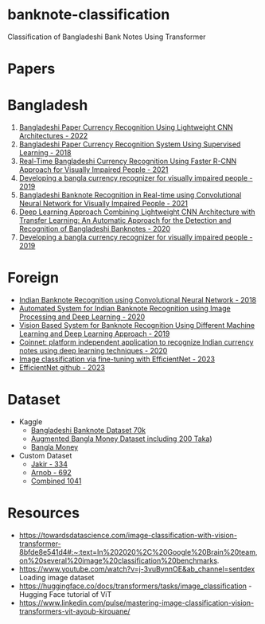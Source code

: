 # banknote-classification
Classification of Bangladeshi Bank Notes Using Transformer

# Papers
# Bangladesh
1. [Bangladeshi Paper Currency Recognition Using Lightweight CNN Architectures - 2022](https://ieeexplore.ieee.org/abstract/document/9936749)
2. [Bangladeshi Paper Currency Recognition System Using Supervised Learning - 2018](https://ieeexplore.ieee.org/abstract/document/8465595)
3. [Real-Time Bangladeshi Currency Recognition Using Faster R-CNN Approach for Visually Impaired People - 2021](https://link.springer.com/chapter/10.1007/978-981-16-1089-9_13)
4. [Developing a bangla currency recognizer for visually impaired people - 2019](https://dl.acm.org/doi/abs/10.1145/3287098.3287152)
5. [Bangladeshi Banknote Recognition in Real-time using Convolutional Neural Network for Visually Impaired People - 2021](https://ieeexplore.ieee.org/abstract/document/9331182)
6. [Deep Learning Approach Combining Lightweight CNN Architecture with Transfer Learning: An Automatic Approach for the Detection and Recognition of Bangladeshi Banknotes - 2020](https://ieeexplore.ieee.org/abstract/document/9393113)
7. [Developing a bangla currency recognizer for visually impaired people - 2019](https://dl.acm.org/doi/abs/10.1145/3287098.3287152)

# Foreign
* [Indian Banknote Recognition using Convolutional Neural Network - 2018](https://ieeexplore.ieee.org/abstract/document/8519888)
* [Automated System for Indian Banknote Recognition using Image Processing and Deep Learning - 2020](https://ieeexplore.ieee.org/abstract/document/9132850)
* [Vision Based System for Banknote Recognition Using Different Machine Learning and Deep Learning Approach - 2019](https://ieeexplore.ieee.org/abstract/document/8837068)
* [Coinnet: platform independent application to recognize Indian currency notes using deep learning techniques - 2020](https://link.springer.com/article/10.1007/s11042-020-09031-0)
* [Image classification via fine-tuning with EfficientNet - 2023](https://keras.io/examples/vision/image_classification_efficientnet_fine_tuning/)
* [EfficientNet github - 2023](https://github.com/tensorflow/tpu/tree/master/models/official/efficientnet)

# Dataset
* Kaggle
    *  [Bangladeshi Banknote Dataset 70k](https://www.kaggle.com/datasets/rahnumatasnim1604103/bangladeshi-banknote-dataset)
    * [Augmented Bangla Money Dataset including 200 Taka](https://www.kaggle.com/datasets/tazwarmohammed/augmented-bangla-money-dataset-including-200-taka))
    * [Bangla Money](https://www.kaggle.com/datasets/nsojib/bangla-money)
* Custom Dataset
   * [Jakir - 334](https://drive.google.com/drive/folders/1A-emvHInq6U5IoQwivbXFYNp89hgwybR)
   * [Arnob - 692](https://drive.google.com/drive/folders/1v1WkuJS1a25bVe3NvwG8L_cUYRlfV3xr)
   * [Combined 1041](https://drive.google.com/drive/folders/1vjSoJJ5aV_2BY3eE5cmgQrrhchQgPe54?usp=sharing)
# Resources
* https://towardsdatascience.com/image-classification-with-vision-transformer-8bfde8e541d4#:~:text=In%202020%2C%20Google%20Brain%20team,on%20several%20image%20classification%20benchmarks.
* https://www.youtube.com/watch?v=j-3vuBynnOE&ab_channel=sentdex Loading image dataset
* https://huggingface.co/docs/transformers/tasks/image_classification - Hugging Face tutorial of ViT
* https://www.linkedin.com/pulse/mastering-image-classification-vision-transformers-vit-ayoub-kirouane/
